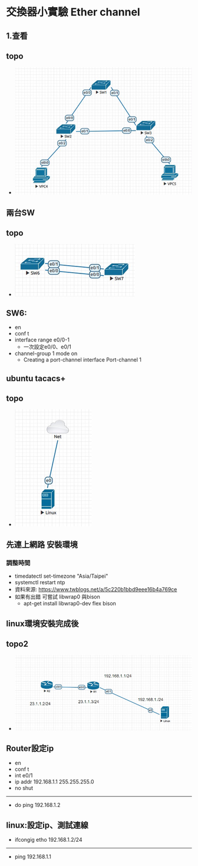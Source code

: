 # 交換器小實驗 Ether channel

## 1.查看
## topo
- ![](./01.jpg)

## 兩台SW
## topo
- ![](./02.jpg)
## SW6:
- en
- conf t
- interface range e0/0-1
  - 一次設定e0/0、e0/1
- channel-group 1 mode on
  - Creating a port-channel interface Port-channel 1

## ubuntu tacacs+
## topo
- ![](./03.jpg)
## 先連上網路 安裝環境
### 調整時間
- timedatectl set-timezone "Asia/Taipei"
- systemctl restart ntp
- 資料來源: https://www.twblogs.net/a/5c220b1bbd9eee16b4a769ce
- 如果有出錯 可嘗試 libwrap0 與bison
  - apt-get install libwrap0-dev flex bison

## linux環境安裝完成後
## topo2
- ![](./04.jpg)
## Router設定ip
- en
- conf t
- int e0/1
- ip addr 192.168.1.1 255.255.255.0
- no shut
---
- do ping 192.168.1.2
## linux:設定ip、測試連線
- ifcongig etho 192.168.1.2/24
---
- ping 192.168.1.1